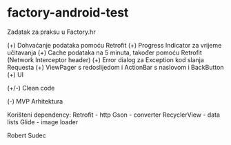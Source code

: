 # factory-android-test
Zadatak za praksu u Factory.hr

(+) Dohvaćanje podataka pomoću Retrofit 
(+) Progress Indicator za vrijeme učitavanja
(+) Cache podataka na 5 minuta, također pomoću Retrofit (Network Interceptor header)
(+) Error dialog za Exception kod slanja Requesta
(+) ViewPager s redoslijedom i ActionBar s naslovom i BackButton
(+) UI

(+/-) Clean code 

(-) MVP Arhitektura

Korišteni dependency:
  Retrofit - http
  Gson - converter
  RecyclerView - data lists
  Glide - image loader

Robert Sudec
